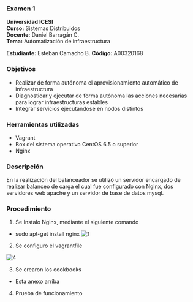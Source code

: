 ### Examen 1
**Universidad ICESI**  
**Curso:** Sistemas Distribuidos  
**Docente:** Daniel Barragán C.  
**Tema:** Automatización de infraestructura  

**Estudiante:** Esteban Camacho B.
**Código:** A00320168

### Objetivos
* Realizar de forma autónoma el aprovisionamiento automático de infraestructura
* Diagnosticar y ejecutar de forma autónoma las acciones necesarias para lograr infraestructuras estables
* Integrar servicios ejecutandose en nodos distintos

### Herramientas utilizadas
* Vagrant
* Box del sistema operativo CentOS 6.5 o superior
* Nginx 

### Descripción
En la realización del balanceador se utilizó un servidor encargado de realizar 
balanceo de carga el cual fue configurado con Nginx,  dos servidores web apache y 
un servidor de base de datos mysql.

### Procedimiento

1) Se Instalo Nginx, mediante el siguiente comando

* sudo apt-get install nginx
![1](https://cloud.githubusercontent.com/assets/18620736/23816438/cc2342ac-05ba-11e7-90ad-e07838ec5a5e.png)

2) Se configuro el vagrantfile

![4](https://cloud.githubusercontent.com/assets/18620736/23816750/78ba5dd8-05bc-11e7-851e-4dee176f49c8.png)

3) Se crearon los cookbooks

* Esta anexo arriba

4) Prueba de funcionamiento

